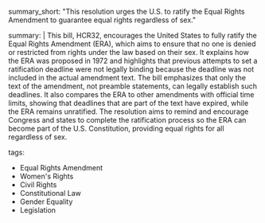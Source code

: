 summary_short: "This resolution urges the U.S. to ratify the Equal Rights Amendment to guarantee equal rights regardless of sex."

summary: |
  This bill, HCR32, encourages the United States to fully ratify the Equal Rights Amendment (ERA), which aims to ensure that no one is denied or restricted from rights under the law based on their sex. It explains how the ERA was proposed in 1972 and highlights that previous attempts to set a ratification deadline were not legally binding because the deadline was not included in the actual amendment text. The bill emphasizes that only the text of the amendment, not preamble statements, can legally establish such deadlines. It also compares the ERA to other amendments with official time limits, showing that deadlines that are part of the text have expired, while the ERA remains unratified. The resolution aims to remind and encourage Congress and states to complete the ratification process so the ERA can become part of the U.S. Constitution, providing equal rights for all regardless of sex.

tags:
  - Equal Rights Amendment
  - Women's Rights
  - Civil Rights
  - Constitutional Law
  - Gender Equality
  - Legislation
